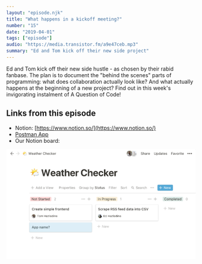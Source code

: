 ```yaml
---
layout: "episode.njk"
title: "What happens in a kickoff meeting?"
number: "15"
date: "2019-04-01"
tags: ["episode"]
audio: "https://media.transistor.fm/a9e47ceb.mp3"
summary: "Ed and Tom kick off their new side project"
---
```


Ed and Tom kick off their new side hustle - as chosen by their rabid fanbase. The plan is to document the "behind the scenes" parts of programming: what does collaboration actually look like? And what actually happens at the beginning of a new project? Find out in this week's invigorating instalment of A Question of Code!

## Links from this episode

* Notion: [https://www.notion.so/](https://www.notion.so/)
* [Postman App]([https://www.notion.so/](https://www.getpostman.com/))
* Our Notion board:

![Screenshot of our project board in the Notion app](notion-board.png)
